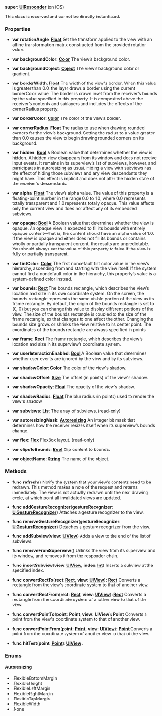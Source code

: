 **super**: **[UIResponder](UIResponder.md)** (on iOS)

This class is reserved and cannot be directly instantiated.





### Properties

* **var** **rotationAngle**: **[Float](../gravity/float.md)**
Set the transform applied to the view with an affine transformation matrix constructed from the provided rotation value.

* **var** **backgroundColor**: **[Color](Color.md)**
The view’s background color.

* **var** **backgroundObject**: **[Object](../gravity/object.md)**
The view’s background color or gradient.

* **var** **borderWidth**: **[Float](../gravity/float.md)**
The width of the view's border. When this value is greater than 0.0, the layer draws a border using the current borderColor value. The border is drawn inset from the receiver’s bounds by the value specified in this property. It is composited above the receiver’s contents and sublayers and includes the effects of the cornerRadius property.

* **var** **borderColor**: **[Color](Color.md)**
The color of the view’s border.

* **var** **cornerRadius**: **[Float](../gravity/float.md)**
The radius to use when drawing rounded corners for the view’s background. Setting the radius to a value greater than 0.0 causes the view to begin drawing rounded corners on its background.

* **var** **hidden**: **[Bool](../gravity/bool.md)**
A Boolean value that determines whether the view is hidden. A hidden view disappears from its window and does not receive input events. It remains in its superview’s list of subviews, however, and participates in autoresizing as usual. Hiding a view with subviews has the effect of hiding those subviews and any view descendants they might have. This effect is implicit and does not alter the hidden state of the receiver’s descendants.

* **var** **alpha**: **[Float](../gravity/float.md)**
The view’s alpha value. The value of this property is a floating-point number in the range 0.0 to 1.0, where 0.0 represents totally transparent and 1.0 represents totally opaque. This value affects only the current view and does not affect any of its embedded subviews.

* **var** **opaque**: **[Bool](../gravity/bool.md)**
A Boolean value that determines whether the view is opaque. An opaque view is expected to fill its bounds with entirely opaque content—that is, the content should have an alpha value of 1.0. If the view is opaque and either does not fill its bounds or contains wholly or partially transparent content, the results are unpredictable. You should always set the value of this property to false if the view is fully or partially transparent.

* **var** **tintColor**: **[Color](Color.md)**
The first nondefault tint color value in the view’s hierarchy, ascending from and starting with the view itself. If the system cannot find a nondefault color in the hierarchy, this property’s value is a system-defined color instead.

* **var** **bounds**: **[Rect](Rect.md)**
The bounds rectangle, which describes the view’s location and size in its own coordinate system. On the screen, the bounds rectangle represents the same visible portion of the view as its frame rectangle. By default, the origin of the bounds rectangle is set to (0, 0) but you can change this value to display different portions of the view. The size of the bounds rectangle is coupled to the size of the frame rectangle, so that changes to one affect the other. Changing the bounds size grows or shrinks the view relative to its center point. The coordinates of the bounds rectangle are always specified in points.

* **var** **frame**: **[Rect](Rect.md)**
The frame rectangle, which describes the view’s location and size in its superview’s coordinate system.

* **var** **userInteractionEnabled**: **[Bool](../gravity/bool.md)**
A Boolean value that determines whether user events are ignored by the view and by its subviews.

* **var** **shadowColor**: **[Color](Color.md)**
The color of the view's shadow.

* **var** **shadowOffset**: **[Size](Size.md)**
The offset (in points) of the view's shadow.

* **var** **shadowOpacity**: **[Float](../gravity/float.md)**
The opacity of the view's shadow.

* **var** **shadowRadius**: **[Float](../gravity/float.md)**
The blur radius (in points) used to render the view's shadow

* **var** **subviews**: **[List](../gravity/list.md)**
The array of subviews. \(read-only\)

* **var** **autoresizingMask**: **<a href="#_enum_Autoresizing">Autoresizing</a>**
An integer bit mask that determines how the receiver resizes itself when its superview’s bounds change.

* **var** **flex**: **[Flex](Flex.md)**
FlexBox layout. \(read-only\)

* **var** **clipsToBounds**: **[Bool](../gravity/bool.md)**
Clip content to bounds.

* **var** **objectName**: **[String](../gravity/string.md)**
The name of the object.



### Methods

* **func** **refresh**()
Notify the system that your view’s contents need to be redrawn. This method makes a note of the request and returns immediately. The view is not actually redrawn until the next drawing cycle, at which point all invalidated views are updated.

* **func** **addGestureRecognizer**(**gestureRecognizer**: **[UIGestureRecognizer](UIGestureRecognizer.md)**)
Attaches a gesture recognizer to the view.

* **func** **removeGestureRecognizer**(**gestureRecognizer**: **[UIGestureRecognizer](UIGestureRecognizer.md)**)
Detaches a gesture recognizer from the view.

* **func** **addSubview**(**view**: **[UIView](UIView.md)**)
Adds a view to the end of the list of subviews.

* **func** **removeFromSuperview**()
Unlinks the view from its superview and its window, and removes it from the responder chain.

* **func** **insertSubview**(**view**: **[UIView](UIView.md)**, **index**: **[Int](../gravity/int.md)**)
Inserts a subview at the specified index.

* **func** **convertRectTo**(**rect**: **[Rect](Rect.md)**, **view**: **[UIView](UIView.md)**)<strong>: [Rect](Rect.md)</strong> 
Converts a rectangle from the view's coordinate system to that of another view.

* **func** **convertRectFrom**(**rect**: **[Rect](Rect.md)**, **view**: **[UIView](UIView.md)**)<strong>: [Rect](Rect.md)</strong> 
Converts a rectangle from the coordinate system of another view to that of the view.

* **func** **convertPointTo**(**point**: **[Point](Point.md)**, **view**: **[UIView](UIView.md)**)<strong>: [Point](Point.md)</strong> 
Converts a point from the view's coordinate system to that of another view.

* **func** **convertPointFrom**(**point**: **[Point](Point.md)**, **view**: **[UIView](UIView.md)**)<strong>: [Point](Point.md)</strong> 
Converts a point from the coordinate system of another view to that of the view.

* **func** **hitTest**(**point**: **[Point](Point.md)**)<strong>: [UIView](UIView.md)</strong> 
.





### Enums

<div id="_enum_Autoresizing"></div>

#### Autoresizing
 * .FlexibleBottomMargin
 * .FlexibleHeight
 * .FlexibleLeftMargin
 * .FlexibleRightMargin
 * .FlexibleTopMargin
 * .FlexibleWidth
 * .None



